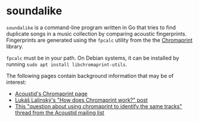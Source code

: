 # soundalike

`soundalike` is a command-line program written in Go that tries to find
duplicate songs in a music collection by comparing acoustic fingerprints.
Fingerprints are generated using the `fpcalc` utility from the the [Chromaprint]
library.

[Chromaprint]: https://github.com/acoustid/chromaprint

`fpcalc` must be in your path. On Debian systems, it can be installed by
running `sudo apt install libchromaprint-utils`.

The following pages contain background information that may be of interest:

*   [Acoustid's Chromaprint page](https://acoustid.org/chromaprint)
*   [Lukáš Lalinský's "How does Chromaprint work?" post](https://oxygene.sk/2011/01/how-does-chromaprint-work/)
*   [This "question about using chromaprint to identify the same tracks" thread from the Acoustid mailing list](https://groups.google.com/g/acoustid/c/C3EHIkZVpZI/m/Zd2qdOKRNzkJ)
